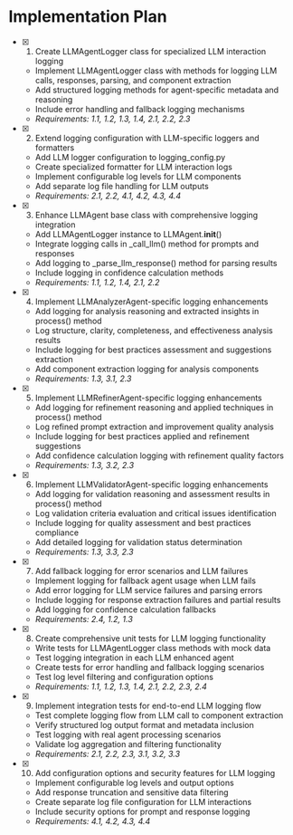 # Implementation Plan

- [x] 1. Create LLMAgentLogger class for specialized LLM interaction logging
  - Implement LLMAgentLogger class with methods for logging LLM calls, responses, parsing, and component extraction
  - Add structured logging methods for agent-specific metadata and reasoning
  - Include error handling and fallback logging mechanisms
  - _Requirements: 1.1, 1.2, 1.3, 1.4, 2.1, 2.2, 2.3_

- [x] 2. Extend logging configuration with LLM-specific loggers and formatters
  - Add LLM logger configuration to logging_config.py
  - Create specialized formatter for LLM interaction logs
  - Implement configurable log levels for LLM components
  - Add separate log file handling for LLM outputs
  - _Requirements: 2.1, 2.2, 4.1, 4.2, 4.3, 4.4_

- [x] 3. Enhance LLMAgent base class with comprehensive logging integration
  - Add LLMAgentLogger instance to LLMAgent.__init__()
  - Integrate logging calls in _call_llm() method for prompts and responses
  - Add logging to _parse_llm_response() method for parsing results
  - Include logging in confidence calculation methods
  - _Requirements: 1.1, 1.2, 1.4, 2.1, 2.2_

- [x] 4. Implement LLMAnalyzerAgent-specific logging enhancements
  - Add logging for analysis reasoning and extracted insights in process() method
  - Log structure, clarity, completeness, and effectiveness analysis results
  - Include logging for best practices assessment and suggestions extraction
  - Add component extraction logging for analysis components
  - _Requirements: 1.3, 3.1, 2.3_

- [x] 5. Implement LLMRefinerAgent-specific logging enhancements
  - Add logging for refinement reasoning and applied techniques in process() method
  - Log refined prompt extraction and improvement quality analysis
  - Include logging for best practices applied and refinement suggestions
  - Add confidence calculation logging with refinement quality factors
  - _Requirements: 1.3, 3.2, 2.3_

- [x] 6. Implement LLMValidatorAgent-specific logging enhancements
  - Add logging for validation reasoning and assessment results in process() method
  - Log validation criteria evaluation and critical issues identification
  - Include logging for quality assessment and best practices compliance
  - Add detailed logging for validation status determination
  - _Requirements: 1.3, 3.3, 2.3_

- [x] 7. Add fallback logging for error scenarios and LLM failures
  - Implement logging for fallback agent usage when LLM fails
  - Add error logging for LLM service failures and parsing errors
  - Include logging for response extraction failures and partial results
  - Add logging for confidence calculation fallbacks
  - _Requirements: 2.4, 1.2, 1.3_

- [x] 8. Create comprehensive unit tests for LLM logging functionality
  - Write tests for LLMAgentLogger class methods with mock data
  - Test logging integration in each LLM enhanced agent
  - Create tests for error handling and fallback logging scenarios
  - Test log level filtering and configuration options
  - _Requirements: 1.1, 1.2, 1.3, 1.4, 2.1, 2.2, 2.3, 2.4_

- [x] 9. Implement integration tests for end-to-end LLM logging flow
  - Test complete logging flow from LLM call to component extraction
  - Verify structured log output format and metadata inclusion
  - Test logging with real agent processing scenarios
  - Validate log aggregation and filtering functionality
  - _Requirements: 2.1, 2.2, 2.3, 3.1, 3.2, 3.3_

- [x] 10. Add configuration options and security features for LLM logging
  - Implement configurable log levels and output options
  - Add response truncation and sensitive data filtering
  - Create separate log file configuration for LLM interactions
  - Include security options for prompt and response logging
  - _Requirements: 4.1, 4.2, 4.3, 4.4_